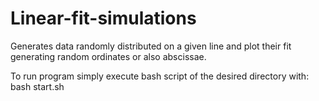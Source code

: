 # Linear-fit-simulations
Generates data randomly distributed on a given line and plot their fit generating random ordinates or also abscissae.

To run program simply execute bash script of the desired directory with: bash start.sh
